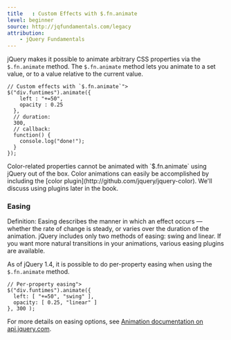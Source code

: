 ```yaml
---
title   : Custom Effects with $.fn.animate
level: beginner
source: http://jqfundamentals.com/legacy
attribution: 
    - jQuery Fundamentals
---
```

jQuery makes it possible to animate arbitrary CSS properties via the
`$.fn.animate` method.  The `$.fn.animate` method lets you animate to a set
value, or to a value relative to the current value.

```
// Custom effects with `$.fn.animate`">
$("div.funtimes").animate({
    left : "+=50",
    opacity : 0.25
  },
  // duration:
  300,
  // callback:
  function() {
    console.log("done!");
  }
});
```

<div class="note">
Color-related properties cannot be animated with `$.fn.animate` using jQuery
out of the box.  Color animations can easily be accomplished by including the
[color plugin](http://github.com/jquery/jquery-color).  We'll discuss using
plugins later in the book.
</div>

### Easing

Definition: Easing describes the manner in which an effect occurs — whether
the rate of change is steady, or varies over the duration of the animation.
jQuery includes only two methods of easing: swing and linear.  If you want more
natural transitions in your animations, various easing plugins are available.

As of jQuery 1.4, it is possible to do per-property easing when using the
`$.fn.animate` method.

```
// Per-property easing">
$("div.funtimes").animate({
  left: [ "+=50", "swing" ],
  opacity: [ 0.25, "linear" ]
}, 300 );
```

For more details on easing options, see
[Animation documentation on api.jquery.com](http://api.jquery.com/animate/).
